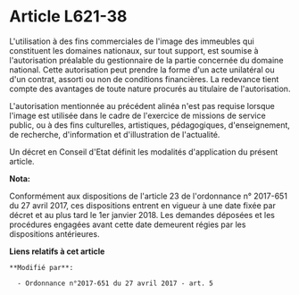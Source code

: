 # Article L621-38

L'utilisation à des fins commerciales de l'image des immeubles qui constituent les domaines nationaux, sur tout support, est
soumise à l'autorisation préalable du gestionnaire de la partie concernée du domaine national. Cette autorisation peut
prendre la forme d'un acte unilatéral ou d'un contrat, assorti ou non de conditions financières. La redevance tient compte
des avantages de toute nature procurés au titulaire de l'autorisation.

L'autorisation mentionnée au précédent alinéa n'est pas requise lorsque l'image est utilisée dans le cadre de l'exercice de
missions de service public, ou à des fins culturelles, artistiques, pédagogiques, d'enseignement, de recherche, d'information
et d'illustration de l'actualité.

Un décret en Conseil d'Etat définit les modalités d'application du présent article.

**Nota:**

Conformément aux dispositions de l'article 23 de l'ordonnance n° 2017-651 du 27 avril 2017, ces dispositions entrent en
vigueur à une date fixée par décret et au plus tard le 1er janvier 2018. Les demandes déposées et les procédures engagées
avant cette date demeurent régies par les dispositions antérieures.

**Liens relatifs à cet article**

	**Modifié par**:

	  - Ordonnance n°2017-651 du 27 avril 2017 - art. 5
